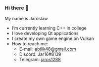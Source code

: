 ### Hi there 👋
My name is Jaroslaw
- I’m currently learning C++ in college
- I love developing Qt applications
- I create my own game engine on Vulkan
- How to reach me:
  - E-mail: abilik48@gmail.com
  - Discord: Jar16#8139
  - Telegram: [jaros1288](https://t.me/jaros1288)

